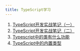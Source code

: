 ```yaml
---
title: TypeScript学习
---
```


1. [TypeScript开发实战笔记（一）](./TypeScript%E5%BC%80%E5%8F%91%E5%AE%9E%E6%88%98%E7%AC%94%E8%AE%B0(%E4%B8%80).md)
2. [TypeScript开发实战笔记（二）](./TypeScript%E5%BC%80%E5%8F%91%E5%AE%9E%E6%88%98%E7%AC%94%E8%AE%B0(%E4%BA%8C).md)
3. [Typescript中的类有什么功能](./Typescript%E4%B8%AD%E7%9A%84%E7%B1%BB%E6%9C%89%E4%BB%80%E4%B9%88%E5%8A%9F%E8%83%BD.md)
4. [TypeScript中的内置类型](./TypeScript%E4%B8%AD%E7%9A%84%E5%86%85%E7%BD%AE%E7%B1%BB%E5%9E%8B.md)